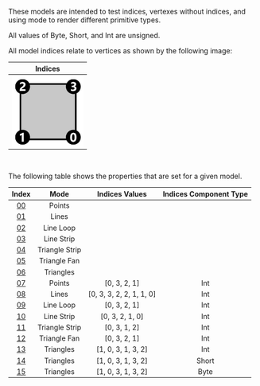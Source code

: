 These models are intended to test indices, vertexes without indices, and using mode to render different primitive types.  

All values of Byte, Short, and Int are unsigned.  

All model indices relate to vertices as shown by the following image:  

Indices | 
:---: | 
<img src="Figures/Indices.png" height="144" width="144" align="middle"> |

<br>

The following table shows the properties that are set for a given model.  


Index | Mode | Indices Values | Indices Component Type
:---: | :---: | :---: | :---:
[00](Mesh_Indices_00.gltf) | Points |   |  
[01](Mesh_Indices_01.gltf) | Lines |   |  
[02](Mesh_Indices_02.gltf) | Line Loop |   |  
[03](Mesh_Indices_03.gltf) | Line Strip |   |  
[04](Mesh_Indices_04.gltf) | Triangle Strip |   |  
[05](Mesh_Indices_05.gltf) | Triangle Fan |   |  
[06](Mesh_Indices_06.gltf) | Triangles |   |  
[07](Mesh_Indices_07.gltf) | Points | [0, 3, 2, 1] | Int
[08](Mesh_Indices_08.gltf) | Lines | [0, 3, 3, 2, 2, 1, 1, 0] | Int
[09](Mesh_Indices_09.gltf) | Line Loop | [0, 3, 2, 1] | Int
[10](Mesh_Indices_10.gltf) | Line Strip | [0, 3, 2, 1, 0] | Int
[11](Mesh_Indices_11.gltf) | Triangle Strip | [0, 3, 1, 2] | Int
[12](Mesh_Indices_12.gltf) | Triangle Fan | [0, 3, 2, 1] | Int
[13](Mesh_Indices_13.gltf) | Triangles | [1, 0, 3, 1, 3, 2] | Int
[14](Mesh_Indices_14.gltf) | Triangles | [1, 0, 3, 1, 3, 2] | Short
[15](Mesh_Indices_15.gltf) | Triangles | [1, 0, 3, 1, 3, 2] | Byte
 
